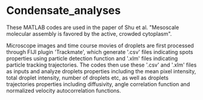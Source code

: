 # Condensate_analyses
These MATLAB codes are used in the paper of Shu et al. "Mesoscale molecular assembly is favored by the active, crowded cytoplasm".

Microscope images and time course movies of droplets are first processed through FIJI plugin 'Trackmate', which generate '.csv' files indicating spots properties using particle detection function and '.xlm' files indicating particle tracking trajectories. The codes then use these '.csv' and '.xlm' files as inputs and analyze droplets properties including the mean pixel intensity, total droplet intensity, number of droplets etc, as well as droplets trajectories properties including diffusivity, angle correlation function and normalized velocity autocorrelation functions.

